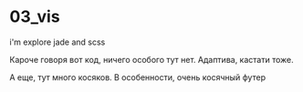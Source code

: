 # 03_vis
i'm explore jade and scss

Кароче говоря вот код, ничего особого тут нет.
Адаптива, кастати тоже.

А еще, тут много косяков.
В особенности, очень косячный футер
